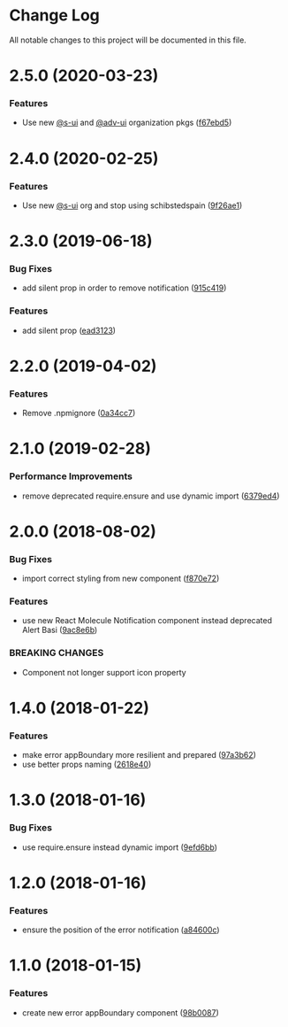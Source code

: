 # Change Log

All notable changes to this project will be documented in this file.

# 2.5.0 (2020-03-23)


### Features

* Use new [@s-ui](https://github.com/s-ui) and [@adv-ui](https://github.com/adv-ui) organization pkgs ([f67ebd5](https://github.com/SUI-Components/adevinta-spain-components/commit/f67ebd53a353c0ad94be0034b2d6cad72d5bfdac))



# 2.4.0 (2020-02-25)


### Features

* Use new [@s-ui](https://github.com/s-ui) org and stop using schibstedspain ([9f26ae1](https://github.com/SUI-Components/adevinta-spain-components/commit/9f26ae10f52c0a11afd1d4c6d705ffaa4dc37970))



# 2.3.0 (2019-06-18)


### Bug Fixes

* add silent prop in order to remove notification ([915c419](https://github.com/SUI-Components/adevinta-spain-components/commit/915c419b209357a7e481d57839479ccdd842e566))


### Features

* add silent prop ([ead3123](https://github.com/SUI-Components/adevinta-spain-components/commit/ead31232b09769b0986c430e6c43e801ff52f98f))



# 2.2.0 (2019-04-02)


### Features

* Remove .npmignore ([0a34cc7](https://github.com/SUI-Components/adevinta-spain-components/commit/0a34cc74835f2de9cd6f01a0ba684186d84227cf))



# 2.1.0 (2019-02-28)


### Performance Improvements

* remove deprecated require.ensure and use dynamic import ([6379ed4](https://github.com/SUI-Components/adevinta-spain-components/commit/6379ed4088bcc82248050440c37a4e91bf981245))



# 2.0.0 (2018-08-02)


### Bug Fixes

* import correct styling from new component ([f870e72](https://github.com/SUI-Components/adevinta-spain-components/commit/f870e723c2a35d20d1531bb6c91301605bdc155b))


### Features

* use new React Molecule Notification component instead deprecated Alert Basi ([9ac8e6b](https://github.com/SUI-Components/adevinta-spain-components/commit/9ac8e6b227852e5c7e995bec05e6721abea40336))


### BREAKING CHANGES

* Component not longer support icon property



# 1.4.0 (2018-01-22)


### Features

* make error appBoundary more resilient and prepared ([97a3b62](https://github.com/SUI-Components/adevinta-spain-components/commit/97a3b6209920794c856b92cb34fbe1e7d608638c))
* use better props naming ([2618e40](https://github.com/SUI-Components/adevinta-spain-components/commit/2618e40ccea1b718de4f1eb58731af2696260fdb))



# 1.3.0 (2018-01-16)


### Bug Fixes

* use require.ensure instead dynamic import ([9efd6bb](https://github.com/SUI-Components/adevinta-spain-components/commit/9efd6bb52b17296d2fd8d0f624a95c15a66318bc))



# 1.2.0 (2018-01-16)


### Features

* ensure the position of the error notification ([a84600c](https://github.com/SUI-Components/adevinta-spain-components/commit/a84600cc1d92d6836d88de5f2fd054fac59d7bc0))



# 1.1.0 (2018-01-15)


### Features

* create new error appBoundary component ([98b0087](https://github.com/SUI-Components/adevinta-spain-components/commit/98b0087c70aea969c7d4d062c4cf8b9c1ce4d9dc))



